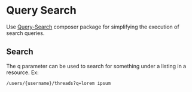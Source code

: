 # Query Search

Use [Query-Search](https://github.com/multividas/query-search) composer package for simplifying the execution of search queries.

## Search

The q parameter can be used to search for something under a listing in a resource. Ex:

```
/users/{username}/threads?q=lorem ipsum
```
